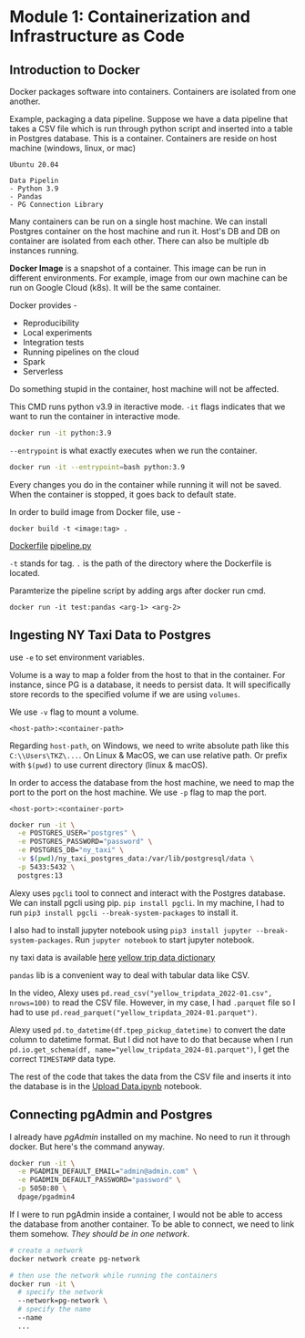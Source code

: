 # Module 1: Containerization and Infrastructure as Code

## Introduction to Docker

Docker packages software into containers. Containers are isolated from one another.

Example, packaging a data pipeline. Suppose we have a data pipeline that takes a CSV file which is run through python script and
inserted into a table in Postgres database.
This is a container. Containers are reside on host machine (windows, linux, or mac)

```
Ubuntu 20.04

Data Pipelin
- Python 3.9
- Pandas
- PG Connection Library
```

Many containers can be run on a single host machine. We can install Postgres container on the host machine and run it. Host's DB and DB on container are isolated from each other. There can also be multiple db instances running.

**Docker Image** is a snapshot of a container. This image can be run in different environments. For example, image from our own machine can be
run on Google Cloud (k8s). It will be the same container.

Docker provides -

- Reproducibility
- Local experiments
- Integration tests
- Running pipelines on the cloud
- Spark
- Serverless

Do something stupid in the container, host machine will not be affected.

This CMD runs python v3.9 in iteractive mode. `-it` flags indicates that we want to run the container in interactive mode.

```bash
docker run -it python:3.9
```

`--entrypoint` is what exactly executes when we run the container.

```bash
docker run -it --entrypoint=bash python:3.9
```

Every changes you do in the container while running it will not be saved. When the container is stopped, it goes back to default state.

In order to build image from Docker file, use -

```base
docker build -t <image:tag> .
```

[Dockerfile](./Dockerfile)
[pipeline.py](./pipeline.py)

`-t` stands for tag. `.` is the path of the directory where the Dockerfile is located.

Paramterize the pipeline script by adding args after docker run cmd.

`docker run -it test:pandas <arg-1> <arg-2>`

## Ingesting NY Taxi Data to Postgres

use `-e` to set environment variables.

Volume is a way to map a folder from the host to that in the container. For instance, since PG is a database, it needs to persist data. It will specifically
store records to the specified volume if we are using `volumes`.

We use `-v` flag to mount a volume.

`<host-path>:<container-path>`

Regarding `host-path`, on Windows, we need to write absolute path like this
`C:\\Users\TKZ\...`.
On Linux & MacOS, we can use relative path.
Or prefix with `$(pwd)` to use current directory (linux & macOS).

In order to access the database from the host machine, we need to map the port to the port on the host machine.
We use `-p` flag to map the port.

`<host-port>:<container-port>`

```bash
docker run -it \
  -e POSTGRES_USER="postgres" \
  -e POSTGRES_PASSWORD="password" \
  -e POSTGRES_DB="ny_taxi" \
  -v $(pwd)/ny_taxi_postgres_data:/var/lib/postgresql/data \
  -p 5433:5432 \
  postgres:13
```

Alexy uses `pgcli` tool to connect and interact with the Postgres database.
We can install pgcli using pip. `pip install pgcli`.
In my machine, I had to run `pip3 install pgcli --break-system-packages` to install it.

I also had to install jupyter notebook using `pip3 install jupyter --break-system-packages`.
Run `jupyter notebook` to start jupyter notebook.

ny taxi data is available [here](https://www.nyc.gov/site/tlc/about/tlc-trip-record-data.page)
[yellow trip data dictionary](https://www.nyc.gov/assets/tlc/downloads/pdf/data_dictionary_trip_records_yellow.pdf)

`pandas` lib is a convenient way to deal with tabular data like CSV.

In the video, Alexy uses `pd.read_csv("yellow_tripdata_2022-01.csv", nrows=100)` to read the CSV file. However, in my case,
I had `.parquet` file so I had to use `pd.read_parquet("yellow_tripdata_2024-01.parquet")`.

Alexy used `pd.to_datetime(df.tpep_pickup_datetime)` to convert the date column to datetime format. But I did not have to do that
because when I run `pd.io.get_schema(df, name="yellow_tripdata_2024-01.parquet")`, I get the correct `TIMESTAMP` data type.

The rest of the code that takes the data from the CSV file and inserts
it into the database is in the [Upload Data.ipynb](./Upload%20Data.ipynb) notebook.

## Connecting pgAdmin and Postgres

I already have _pgAdmin_ installed on my machine. No need to run it through docker. But here's the command anyway.

```bash
docker run -it \
  -e PGADMIN_DEFAULT_EMAIL="admin@admin.com" \
  -e PGADMIN_DEFAULT_PASSWORD="password" \
  -p 5050:80 \
  dpage/pgadmin4
```

If I were to run pgAdmin inside a container, I would not be able to access the database from another container.
To be able to connect, we need to link them somehow. _They should be in one network_.

```bash
# create a network
docker network create pg-network

# then use the network while running the containers
docker run -it \
  # specify the network
  --network=pg-network \
  # specify the name
  --name
  ...
```
